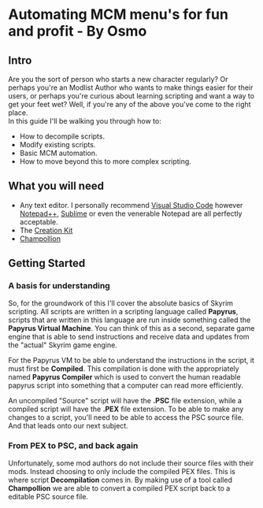 # Automating MCM menu's for fun and profit - By Osmo

## Intro

Are you the sort of person who starts a new character regularly? Or perhaps you're an Modlist Author who wants to make things easier for their users, or perhaps you're curious about learning scripting and want a way to get your feet wet? Well, if you're any of the above you've come to the right place.  
In this guide I'll be walking you through how to:  

- How to decompile scripts.
- Modify existing scripts.
- Basic MCM automation.
- How to move beyond this to more complex scripting.  

## What you will need

- Any text editor. I personally recommend [Visual Studio Code](https://code.visualstudio.com/download) however [Notepad++](https://notepad-plus-plus.org/downloads/), [Sublime](https://www.sublimetext.com/) or even the venerable Notepad are all perfectly acceptable.
- The [Creation Kit](https://www.creationkit.com/index.php?title=Category:Getting_Started#Installing_the_Creation_Kit)
- [Champollion](https://www.nexusmods.com/skyrim/mods/35307/?tab=files)

## Getting Started

### A basis for understanding

So, for the groundwork of this I'll cover the absolute basics of Skyrim scripting. All scripts are written in a scripting language called **Papyrus**, scripts that are written in this language are run inside something called the **Papyrus Virtual Machine**. You can think of this as a second, separate game engine that is able to send instructions and receive data and updates from the "actual" Skyrim game engine.  

For the Papyrus VM to be able to understand the instructions in the script, it must first be **Compiled**.  This compilation is done with the appropriately named **Papyrus Compiler** which is used to convert the human readable papyrus script into something that a computer can read more efficiently.  

An uncompiled "Source" script will have the **.PSC** file extension, while a compiled script will have the **.PEX** file extension. To be able to make any changes to a script, you'll need to be able to access the PSC source file. And that leads onto our next subject.

### From PEX to PSC, and back again

Unfortunately, some mod authors do not include their source files with their mods. Instead choosing to only include the compiled PEX files. This is where script **Decompilation** comes in. By making use of a tool called **Champollion** we are able to convert a compiled PEX script back to a editable PSC source file.  

